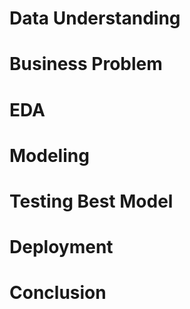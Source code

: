 # Data Understanding
# Business Problem
# EDA
# Modeling
# Testing Best Model
# Deployment
# Conclusion